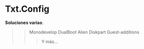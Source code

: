 # Txt.Config
**Soluciones varias**:
>> Monodevelop
>> DualBoot
>> Alien
>> Diskpart
>> Guest-additions
>>> Y más...
